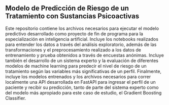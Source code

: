 ## Modelo de Predicción de Riesgo de un Tratamiento con Sustancias Psicoactivas 
Este repositorio contiene los archivos necesarios para ejecutar el modelo predictivo desarrollado como proyecto de fin de programa para la especialización en inteligencia artificial. Incluye los notebooks realizados para entender los datos a través del análisis exploratorio, además de las transformaciones y el preprocesamiento realizado a los datos de entrenamiento y prueba obtenidos a través de encuestas anónimas. Incluye también el desarrollo de un sistema experto y la evaluación de diferentes modelos de machine learning para predecir el nivel de riesgo de un tratamiento según las variables más significativas de un perfil. Finalmente, incluye los modelos entrenados y los archivos necesarios para correr localmente una API desarrollada en FastAPI para ingresar el perfil de un paciente y recibir su predicción, tanto de parte del sistema experto como del modelo más apropiado para este caso de estudio, el Gradient Boosting Classifier.
